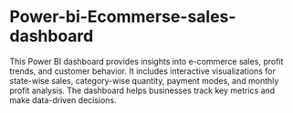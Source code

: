 # Power-bi-Ecommerse-sales-dashboard
This Power BI dashboard provides insights into e-commerce sales, profit trends, and customer behavior. It includes interactive visualizations for state-wise sales, category-wise quantity, payment modes, and monthly profit analysis. The dashboard helps businesses track key metrics and make data-driven decisions.
